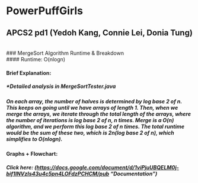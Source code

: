 # PowerPuffGirls
## APCS2 pd1 (Yedoh Kang, Connie Lei, Donia Tung)

<br />
### MergeSort Algorithm Runtime & Breakdown
<br />
#### Runtime: O(nlogn)

#### Brief Explanation:
##### *Detailed analysis in MergeSortTester.java
##### On each array, the number of halves is determined by log base 2 of n. This keeps on going until we have arrays of length 1. Then, when we merge the arrays, we iterate through the total length of the arrays, where the number of iterations is log base 2 of n, n times. Merge is a O(n) algorithm, and we perform this log base 2 of n times. The total runtime would be the sum of these two, which is 2n(log base 2 of n), which simplifies to O(nlogn).

#### Graphs + Flowchart:
##### Click here: (https://docs.google.com/document/d/1viPjuUBQELM0j-bif1lNVzls43u4c5pn4LOFdzPCHCM/pub “Documentation”)

